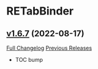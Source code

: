 # RETabBinder

## [v1.6.7](https://github.com/AcidWeb/RETabBinder/tree/v1.6.7) (2022-08-17)
[Full Changelog](https://github.com/AcidWeb/RETabBinder/compare/v1.6.6...v1.6.7) [Previous Releases](https://github.com/AcidWeb/RETabBinder/releases)

- TOC bump  
